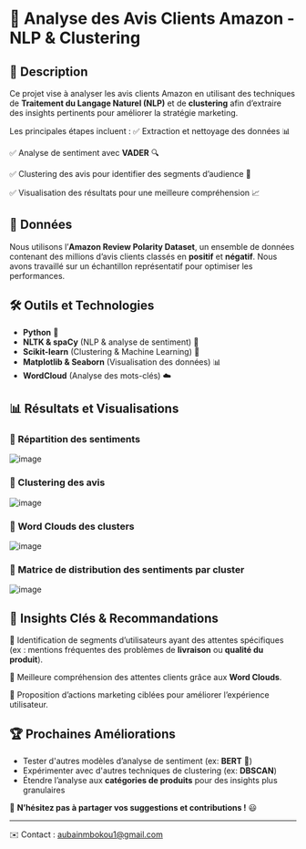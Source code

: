 # 📌 Analyse des Avis Clients Amazon - NLP & Clustering

## 📖 Description
Ce projet vise à analyser les avis clients Amazon en utilisant des techniques de **Traitement du Langage Naturel (NLP)** et de **clustering** afin d’extraire des insights pertinents pour améliorer la stratégie marketing.

Les principales étapes incluent :
✅ Extraction et nettoyage des données 📊

✅ Analyse de sentiment avec **VADER** 🔍

✅ Clustering des avis pour identifier des segments d’audience 🎯

✅ Visualisation des résultats pour une meilleure compréhension 📈

## 📂 Données
Nous utilisons l’**Amazon Review Polarity Dataset**, un ensemble de données contenant des millions d’avis clients classés en **positif** et **négatif**. Nous avons travaillé sur un échantillon représentatif pour optimiser les performances.

## 🛠️ Outils et Technologies
- **Python** 🐍
- **NLTK & spaCy** (NLP & analyse de sentiment) 🧠
- **Scikit-learn** (Clustering & Machine Learning) 🤖
- **Matplotlib & Seaborn** (Visualisation des données) 📊
- **WordCloud** (Analyse des mots-clés) ☁️

## 📊 Résultats et Visualisations

### 📌 Répartition des sentiments

![image](https://github.com/user-attachments/assets/347fcc74-ec5a-47a0-be77-51c1c2a501cf)


### 📌 Clustering des avis

![image](https://github.com/user-attachments/assets/7ace6810-1b96-4985-bea1-2728ad2ff840)


### 📌 Word Clouds des clusters

![image](https://github.com/user-attachments/assets/849f31d2-842c-42b6-a847-06e995b22837)


### 📌 Matrice de distribution des sentiments par cluster

![image](https://github.com/user-attachments/assets/e62624c3-a969-4a42-926f-6a3becb4f69d)


## 🎯 Insights Clés & Recommandations
🔹 Identification de segments d’utilisateurs ayant des attentes spécifiques (ex : mentions fréquentes des problèmes de **livraison** ou **qualité du produit**).

🔹 Meilleure compréhension des attentes clients grâce aux **Word Clouds**.

🔹 Proposition d’actions marketing ciblées pour améliorer l’expérience utilisateur.


## 🏆 Prochaines Améliorations
- Tester d'autres modèles d’analyse de sentiment (ex: **BERT** 🦾)
- Expérimenter avec d'autres techniques de clustering (ex: **DBSCAN**)
- Étendre l’analyse aux **catégories de produits** pour des insights plus granulaires

📢 **N’hésitez pas à partager vos suggestions et contributions !** 😃

---
✉️ Contact : aubainmbokou1@gmail.com


